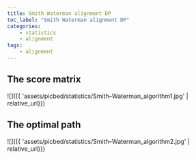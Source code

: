 ```yaml
---
title: Smith Waterman alignment DP
toc_label: "Smith Waterman alignment DP"
categories:
    - statistics
    - alignment
tags:
    - alignment
---
```


## The score matrix
![]({{ 'assets/picbed/statistics/Smith–Waterman_algorithm1.jpg' | relative_url}})
<br>

## The optimal path
![]({{ 'assets/picbed/statistics/Smith–Waterman_algorithm2.jpg' | relative_url}})
